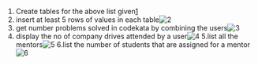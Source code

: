 1. Create tables for the above list given[1](https://user-images.githubusercontent.com/99680746/168139251-c36b11d6-5fe3-4540-87f5-efbfde2a0abc.jpg)
2. insert at least 5 rows of values in each table![2](https://user-images.githubusercontent.com/99680746/168139572-8e6b8dba-2ea6-4eff-9dcd-0bf2900c4755.jpg)
3. get number problems solved in codekata by combining the users![3](https://user-images.githubusercontent.com/99680746/168139773-aeebfd38-deee-4cdd-8f29-7532a67579af.jpg)
4. display the no of company drives attended by a user![4](https://user-images.githubusercontent.com/99680746/168139921-994c6837-51ac-4e19-8e3c-343d741d493d.jpg)
5.list all the mentors![5](https://user-images.githubusercontent.com/99680746/168140110-5566e443-2dd7-4230-952d-ff983a52eaad.jpg)
6.list the number of students that are assigned for a mentor![6](https://user-images.githubusercontent.com/99680746/168140194-30d9bfe6-e3d8-4de0-91f6-d55f8142e475.jpg)
